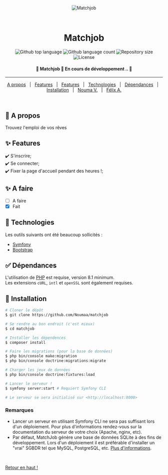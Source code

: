 <div align="center" id="top"> 
  <img src="./.github/app.gif" alt="Matchjob" />

  &#xa0;

  <!-- <a href="https://matchjob.netlify.app">Demo</a> -->
</div>

<h1 align="center">Matchjob</h1>

<p align="center">
  <img alt="Github top language" src="https://img.shields.io/github/languages/top/Noumaa/matchjob?color=56BEB8">

  <img alt="Github language count" src="https://img.shields.io/github/languages/count/Noumaa/matchjob?color=56BEB8">

  <img alt="Repository size" src="https://img.shields.io/github/repo-size/Noumaa/matchjob?color=56BEB8">

  <img alt="License" src="https://img.shields.io/github/license/Noumaa/matchjob?color=56BEB8">

  <!-- <img alt="Github issues" src="https://img.shields.io/github/issues/Noumaa/matchjob?color=56BEB8" /> -->

  <!-- <img alt="Github forks" src="https://img.shields.io/github/forks/Noumaa/matchjob?color=56BEB8" /> -->

  <!-- <img alt="Github stars" src="https://img.shields.io/github/stars/Noumaa/matchjob?color=56BEB8" /> -->
</p>

<!-- Status -->

<h4 align="center"> 
	🚧  Matchjob 🚀 En cours de développement ..  🚧
</h4> 

<hr>

<p align="center">
  <a href="#dart-a-propos">A propos</a> &#xa0; | &#xa0; 
  <a href="#sparkles-features">Features</a> &#xa0; | &#xa0;
  <a href="#sparkles-a-faire">Features</a> &#xa0; | &#xa0;
  <a href="#rocket-technologies">Technologies</a> &#xa0; | &#xa0;
  <a href="#white_check_mark-dépendances">Dépendances</a> &#xa0; | &#xa0;
  <a href="#checkered_flag-installation">Installation</a> &#xa0; | &#xa0;
  <a href="https://github.com/Noumaa" target="_blank">Nouma V.</a> &#xa0; | &#xa0;
  <a href="https://github.com/AFelix20100" target="_blank">Félix A.</a>
</p>

<br>

## :dart: A propos ##

Trouvez l'emploi de vos rêves

## :sparkles: Features ##

:heavy_check_mark: S'inscrire;\
:heavy_check_mark: Se connecter;\
:heavy_check_mark: Fixer la page d'accueil pendant des heures !;

## :sparkles: A faire ##

- [ ] A faire
- [x] Fait

## :rocket: Technologies ##

Les outils suivants ont été beaucoup sollicités :

- [Symfony](https://symfony.com/)
- [Bootstrap](https://getbootstrap.com/)

## :white_check_mark: Dépendances ##

L'utilisation de [PHP](https://www.php.net/) est requise, version 8.1 minimum.  
Les extensions `cURL`, `intl` et `openSSL` sont également requises.

## :checkered_flag: Installation ##

```bash
# Cloner le dépôt
$ git clone https://github.com/Noumaa/matchjob

# Se rendre au bon endroit (c'est mieux)
$ cd matchjob

# Installer les dépendences
$ composer install

# Faire les migrations (pour la base de données)
$ php bin/console make:migration
$ php bin/console doctrine:migrations:migrate

# Charger les jeux de données
$ php bin/console doctrine:fixtures:load

# Lancer le serveur !
$ symfony server:start # Requiert Symfony CLI

# Le serveur se sera initialisé sur <http://localhost:8000>
```

### Remarques

- Lancer un serveur en utilisant Symfony CLI ne sera pas suffisant lors d'un déploiement. Pour plus d'informations rendez-vous sur la documentation du serveur de votre choix (Apache, nginx, etc).
- Par défaut, MatchJob génère une base de données SQLite à des fins de développement. Lors d'un déploiement il est préférable d'installer un "vrai" SGBDR tel que MySQL, PostgreSQL, etc. [Plus d'informations](https://symfony.com/doc/current/doctrine.html#configuring-the-database).

<!-- ## :memo: Licence ##

This project is under license from MIT. For more details, see the [LICENSE](LICENSE.md) file.


Fait avec :heart: par <a href="https://github.com/Noumaa" target="_blank">Nouma</a> -->

&#xa0;

<a href="#top">Retour en haut !</a>
